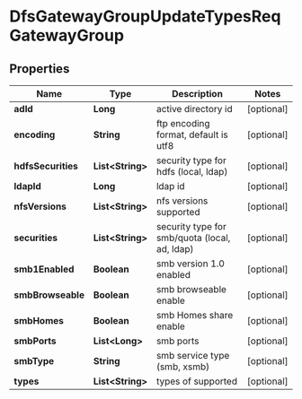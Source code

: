 # DfsGatewayGroupUpdateTypesReqGatewayGroup

## Properties
Name | Type | Description | Notes
------------ | ------------- | ------------- | -------------
**adId** | **Long** | active directory id |  [optional]
**encoding** | **String** | ftp encoding format, default is utf8 |  [optional]
**hdfsSecurities** | **List&lt;String&gt;** | security type for hdfs (local, ldap) |  [optional]
**ldapId** | **Long** | ldap id |  [optional]
**nfsVersions** | **List&lt;String&gt;** | nfs versions supported |  [optional]
**securities** | **List&lt;String&gt;** | security type for smb/quota (local, ad, ldap) |  [optional]
**smb1Enabled** | **Boolean** | smb version 1.0 enabled |  [optional]
**smbBrowseable** | **Boolean** | smb browseable enable |  [optional]
**smbHomes** | **Boolean** | smb Homes share enable |  [optional]
**smbPorts** | **List&lt;Long&gt;** | smb ports |  [optional]
**smbType** | **String** | smb service type (smb, xsmb) |  [optional]
**types** | **List&lt;String&gt;** | types of supported |  [optional]
